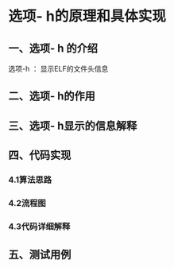 # 选项- h的原理和具体实现



## 一、选项- h 的介绍

选项-h ： 显示ELF的文件头信息





## 二、选项- h的作用





## 三、选项- h显示的信息解释





## 四、代码实现

### 4.1算法思路



### 4.2流程图



### 4.3代码详细解释



## 五、测试用例